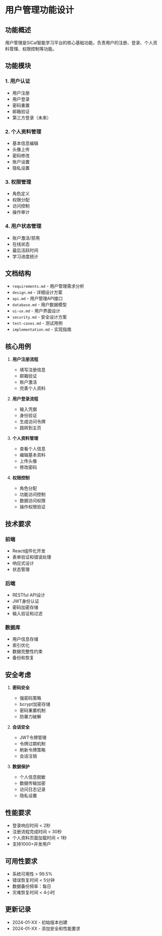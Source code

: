 # 用户管理功能设计

## 功能概述

用户管理是SiCal智能学习平台的核心基础功能，负责用户的注册、登录、个人资料管理、权限控制等功能。

## 功能模块

### 1. 用户认证
- 用户注册
- 用户登录
- 密码重置
- 邮箱验证
- 第三方登录（未来）

### 2. 个人资料管理
- 基本信息编辑
- 头像上传
- 密码修改
- 账户设置
- 隐私设置

### 3. 权限管理
- 角色定义
- 权限分配
- 访问控制
- 操作审计

### 4. 用户状态管理
- 账户激活/禁用
- 在线状态
- 最后活跃时间
- 学习进度统计

## 文档结构

- `requirements.md` - 用户管理需求分析
- `design.md` - 详细设计方案
- `api.md` - 用户管理API接口
- `database.md` - 用户数据模型
- `ui-ux.md` - 用户界面设计
- `security.md` - 安全设计方案
- `test-cases.md` - 测试用例
- `implementation.md` - 实现指南

## 核心用例

1. **用户注册流程**
   - 填写注册信息
   - 邮箱验证
   - 账户激活
   - 完善个人资料

2. **用户登录流程**
   - 输入凭据
   - 身份验证
   - 生成访问令牌
   - 跳转到主页

3. **个人资料管理**
   - 查看个人信息
   - 编辑基本资料
   - 上传头像
   - 修改密码

4. **权限控制**
   - 角色分配
   - 功能访问控制
   - 数据访问权限
   - 操作权限验证

## 技术要求

### 前端
- React组件化开发
- 表单验证和错误处理
- 响应式设计
- 状态管理

### 后端
- RESTful API设计
- JWT身份认证
- 密码加密存储
- 输入验证和过滤

### 数据库
- 用户信息存储
- 索引优化
- 数据完整性约束
- 备份和恢复

## 安全考虑

1. **密码安全**
   - 强密码策略
   - bcrypt加密存储
   - 密码重置机制
   - 防暴力破解

2. **会话安全**
   - JWT令牌管理
   - 令牌过期机制
   - 刷新令牌策略
   - 会话注销

3. **数据保护**
   - 个人信息脱敏
   - 数据传输加密
   - 访问日志记录
   - 隐私设置

## 性能要求

- 登录响应时间 < 2秒
- 注册流程完成时间 < 30秒
- 个人资料页面加载时间 < 1秒
- 支持1000+并发用户

## 可用性要求

- 系统可用性 > 99.5%
- 错误恢复时间 < 5分钟
- 数据备份频率：每日
- 灾难恢复时间 < 4小时

## 更新记录

- 2024-01-XX - 初始版本创建
- 2024-01-XX - 添加安全和性能要求